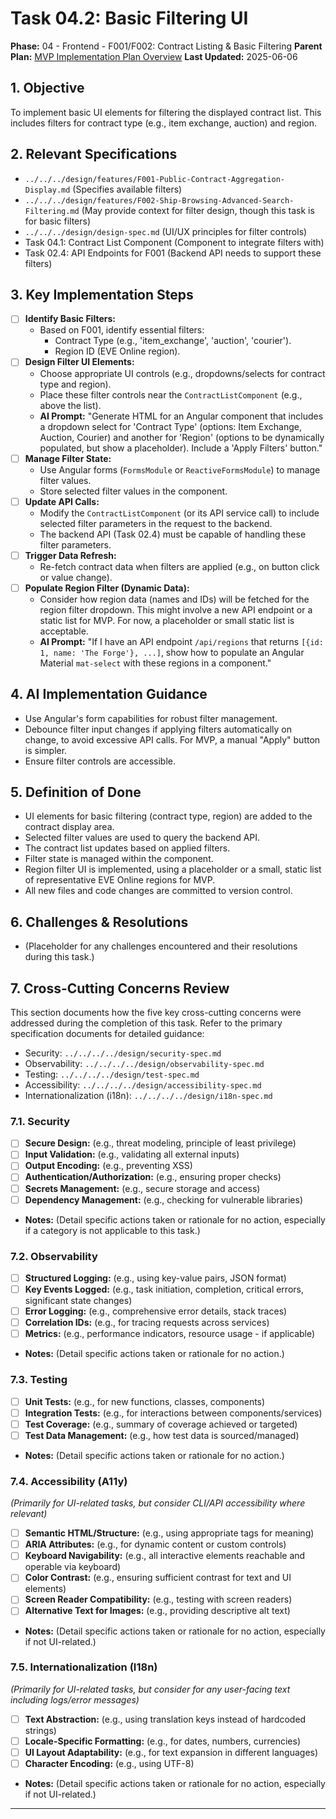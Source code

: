 # Task 04.2: Basic Filtering UI

**Phase:** 04 - Frontend - F001/F002: Contract Listing & Basic Filtering
**Parent Plan:** [MVP Implementation Plan Overview](../00-mvp-implementation-plan-overview.md)
**Last Updated:** 2025-06-06

## 1. Objective

To implement basic UI elements for filtering the displayed contract list. This includes filters for contract type (e.g., item exchange, auction) and region.

## 2. Relevant Specifications

*   `../../../design/features/F001-Public-Contract-Aggregation-Display.md` (Specifies available filters)
*   `../../../design/features/F002-Ship-Browsing-Advanced-Search-Filtering.md` (May provide context for filter design, though this task is for basic filters)
*   `../../../design/design-spec.md` (UI/UX principles for filter controls)
*   Task 04.1: Contract List Component (Component to integrate filters with)
*   Task 02.4: API Endpoints for F001 (Backend API needs to support these filters)

## 3. Key Implementation Steps

*   [ ] **Identify Basic Filters:**
    *   Based on F001, identify essential filters:
        *   Contract Type (e.g., 'item_exchange', 'auction', 'courier').
        *   Region ID (EVE Online region).
*   [ ] **Design Filter UI Elements:**
    *   Choose appropriate UI controls (e.g., dropdowns/selects for contract type and region).
    *   Place these filter controls near the `ContractListComponent` (e.g., above the list).
    *   **AI Prompt:** "Generate HTML for an Angular component that includes a dropdown select for 'Contract Type' (options: Item Exchange, Auction, Courier) and another for 'Region' (options to be dynamically populated, but show a placeholder). Include a 'Apply Filters' button."
*   [ ] **Manage Filter State:**
    *   Use Angular forms (`FormsModule` or `ReactiveFormsModule`) to manage filter values.
    *   Store selected filter values in the component.
*   [ ] **Update API Calls:**
    *   Modify the `ContractListComponent` (or its API service call) to include selected filter parameters in the request to the backend.
    *   The backend API (Task 02.4) must be capable of handling these filter parameters.
*   [ ] **Trigger Data Refresh:**
    *   Re-fetch contract data when filters are applied (e.g., on button click or value change).
*   [ ] **Populate Region Filter (Dynamic Data):**
    *   Consider how region data (names and IDs) will be fetched for the region filter dropdown. This might involve a new API endpoint or a static list for MVP. For now, a placeholder or small static list is acceptable.
    *   **AI Prompt:** "If I have an API endpoint `/api/regions` that returns `[{id: 1, name: 'The Forge'}, ...]`, show how to populate an Angular Material `mat-select` with these regions in a component."

## 4. AI Implementation Guidance

*   Use Angular's form capabilities for robust filter management.
*   Debounce filter input changes if applying filters automatically on change, to avoid excessive API calls. For MVP, a manual "Apply" button is simpler.
*   Ensure filter controls are accessible.

## 5. Definition of Done

*   UI elements for basic filtering (contract type, region) are added to the contract display area.
*   Selected filter values are used to query the backend API.
*   The contract list updates based on applied filters.
*   Filter state is managed within the component.
*   Region filter UI is implemented, using a placeholder or a small, static list of representative EVE Online regions for MVP.
*   All new files and code changes are committed to version control.

## 6. Challenges & Resolutions

*   (Placeholder for any challenges encountered and their resolutions during this task.)

## 7. Cross-Cutting Concerns Review

This section documents how the five key cross-cutting concerns were addressed during the completion of this task. Refer to the primary specification documents for detailed guidance:
*   Security: `../../../../design/security-spec.md`
*   Observability: `../../../../design/observability-spec.md`
*   Testing: `../../../../design/test-spec.md`
*   Accessibility: `../../../../design/accessibility-spec.md`
*   Internationalization (i18n): `../../../../design/i18n-spec.md`

### 7.1. Security
*   [ ] **Secure Design:** (e.g., threat modeling, principle of least privilege)
*   [ ] **Input Validation:** (e.g., validating all external inputs)
*   [ ] **Output Encoding:** (e.g., preventing XSS)
*   [ ] **Authentication/Authorization:** (e.g., ensuring proper checks)
*   [ ] **Secrets Management:** (e.g., secure storage and access)
*   [ ] **Dependency Management:** (e.g., checking for vulnerable libraries)
*   **Notes:** (Detail specific actions taken or rationale for no action, especially if a category is not applicable to this task.)

### 7.2. Observability
*   [ ] **Structured Logging:** (e.g., using key-value pairs, JSON format)
*   [ ] **Key Events Logged:** (e.g., task initiation, completion, critical errors, significant state changes)
*   [ ] **Error Logging:** (e.g., comprehensive error details, stack traces)
*   [ ] **Correlation IDs:** (e.g., for tracing requests across services)
*   [ ] **Metrics:** (e.g., performance indicators, resource usage - if applicable)
*   **Notes:** (Detail specific actions taken or rationale for no action.)

### 7.3. Testing
*   [ ] **Unit Tests:** (e.g., for new functions, classes, components)
*   [ ] **Integration Tests:** (e.g., for interactions between components/services)
*   [ ] **Test Coverage:** (e.g., summary of coverage achieved or targeted)
*   [ ] **Test Data Management:** (e.g., how test data is sourced/managed)
*   **Notes:** (Detail specific actions taken or rationale for no action.)

### 7.4. Accessibility (A11y)
*(Primarily for UI-related tasks, but consider CLI/API accessibility where relevant)*
*   [ ] **Semantic HTML/Structure:** (e.g., using appropriate tags for meaning)
*   [ ] **ARIA Attributes:** (e.g., for dynamic content or custom controls)
*   [ ] **Keyboard Navigability:** (e.g., all interactive elements reachable and operable via keyboard)
*   [ ] **Color Contrast:** (e.g., ensuring sufficient contrast for text and UI elements)
*   [ ] **Screen Reader Compatibility:** (e.g., testing with screen readers)
*   [ ] **Alternative Text for Images:** (e.g., providing descriptive alt text)
*   **Notes:** (Detail specific actions taken or rationale for no action, especially if not UI-related.)

### 7.5. Internationalization (I18n)
*(Primarily for UI-related tasks, but consider for any user-facing text including logs/error messages)*
*   [ ] **Text Abstraction:** (e.g., using translation keys instead of hardcoded strings)
*   [ ] **Locale-Specific Formatting:** (e.g., for dates, numbers, currencies)
*   [ ] **UI Layout Adaptability:** (e.g., for text expansion in different languages)
*   [ ] **Character Encoding:** (e.g., using UTF-8)
*   **Notes:** (Detail specific actions taken or rationale for no action, especially if not UI-related.)

---
<!-- This section should be placed before any final "Task Completion Checklist" or similar concluding remarks. -->
